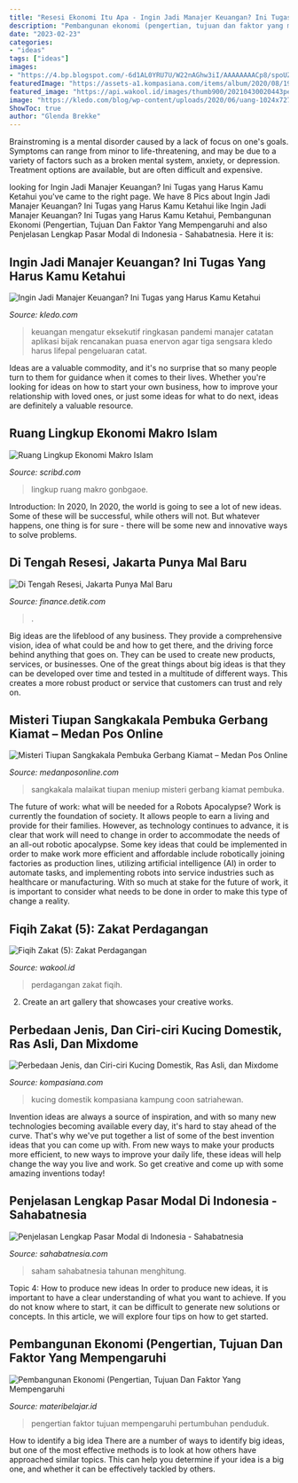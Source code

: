 ```yaml
---
title: "Resesi Ekonomi Itu Apa - Ingin Jadi Manajer Keuangan? Ini Tugas Yang Harus Kamu Ketahui"
description: "Pembangunan ekonomi (pengertian, tujuan dan faktor yang mempengaruhi"
date: "2023-02-23"
categories:
- "ideas"
tags: ["ideas"]
images:
- "https://4.bp.blogspot.com/-6d1AL0YRU7U/W22nAGhw3iI/AAAAAAAACp8/spoUZJBktZkzx6VOVmgsU6PdwmZ5Vw2JACLcBGAs/s1600/Pengertian-Pembangunan-Ekonomi.jpg"
featuredImage: "https://assets-a1.kompasiana.com/items/album/2020/08/19/kucing-kampung-5f3ceacd097f361d4875c362.png?t=o&amp;v=1200"
featured_image: "https://api.wakool.id/images/thumb900/20210430020443perdagangan_1623730953.jpg"
image: "https://kledo.com/blog/wp-content/uploads/2020/06/uang-1024x727.jpg"
ShowToc: true
author: "Glenda Brekke"
---
```



Brainstroming is a mental disorder caused by a lack of focus on one's goals. Symptoms can range from minor to life-threatening, and may be due to a variety of factors such as a broken mental system, anxiety, or depression. Treatment options are available, but are often difficult and expensive.

	

		
looking for Ingin Jadi Manajer Keuangan? Ini Tugas yang Harus Kamu Ketahui you've came to the right page. We have 8 Pics about Ingin Jadi Manajer Keuangan? Ini Tugas yang Harus Kamu Ketahui like Ingin Jadi Manajer Keuangan? Ini Tugas yang Harus Kamu Ketahui, Pembangunan Ekonomi (Pengertian, Tujuan Dan Faktor Yang Mempengaruhi and also Penjelasan Lengkap Pasar Modal di Indonesia - Sahabatnesia. Here it is:
		
    
## Ingin Jadi Manajer Keuangan? Ini Tugas Yang Harus Kamu Ketahui

<img loading=lazy src="https://kledo.com/blog/wp-content/uploads/2020/06/uang-1024x727.jpg" onerror="this.onerror=null;this.src='https://tse4.mm.bing.net/th?id=OIP.iBYd5GZoy2SqrEO7grt9jAHaFQ&amp;pid=15.1';" alt="Ingin Jadi Manajer Keuangan? Ini Tugas yang Harus Kamu Ketahui">

_Source: kledo.com_

>keuangan mengatur eksekutif ringkasan pandemi manajer catatan aplikasi bijak rencanakan puasa enervon agar tiga sengsara kledo harus lifepal pengeluaran catat. 

	

Ideas are a valuable commodity, and it's no surprise that so many people turn to them for guidance when it comes to their lives. Whether you're looking for ideas on how to start your own business, how to improve your relationship with loved ones, or just some ideas for what to do next, ideas are definitely a valuable resource.

    
## Ruang Lingkup Ekonomi Makro Islam

<img loading=lazy src="https://imgv2-2-f.scribdassets.com/img/document/216246319/original/3239c67371/1586052868?v=1" onerror="this.onerror=null;this.src='https://tse1.mm.bing.net/th?id=OIP.8JRGC2WpdanMQnpZPnwlugHaJ4&amp;pid=15.1';" alt="Ruang Lingkup Ekonomi Makro Islam">

_Source: scribd.com_

>lingkup ruang makro gonbgaoe. 

	

Introduction: In 2020,
In 2020, the world is going to see a lot of new ideas. Some of these will be successful, while others will not. But whatever happens, one thing is for sure - there will be some new and innovative ways to solve problems.

    
## Di Tengah Resesi, Jakarta Punya Mal Baru

<img loading=lazy src="https://awsimages.detik.net.id/api/wm/2020/11/16/di-tengah-pandemi-jakarta-punya-mal-baru-5_169.jpeg?wid=54&amp;w=650&amp;v=1&amp;t=jpeg" onerror="this.onerror=null;this.src='https://tse3.mm.bing.net/th?id=OIP.Me_n-ecv1ewg2bT9ezOrMQHaEK&amp;pid=15.1';" alt="Di Tengah Resesi, Jakarta Punya Mal Baru">

_Source: finance.detik.com_

>. 

	

Big ideas are the lifeblood of any business. They provide a comprehensive vision, idea of what could be and how to get there, and the driving force behind anything that goes on. They can be used to create new products, services, or businesses. One of the great things about big ideas is that they can be developed over time and tested in a multitude of different ways. This creates a more robust product or service that customers can trust and rely on.

    
## Misteri Tiupan Sangkakala Pembuka Gerbang Kiamat – Medan Pos Online

<img loading=lazy src="https://cdn.medanposonline.com/wp-content/uploads/2020/10/IMG-20201017-WA0029.jpg" onerror="this.onerror=null;this.src='https://tse4.mm.bing.net/th?id=OIP.aYz4ed6qBrcxbTAU80F-agHaFe&amp;pid=15.1';" alt="Misteri Tiupan Sangkakala Pembuka Gerbang Kiamat – Medan Pos Online">

_Source: medanposonline.com_

>sangkakala malaikat tiupan meniup misteri gerbang kiamat pembuka. 

	

The future of work: what will be needed for a Robots Apocalypse?
Work is currently the foundation of society. It allows people to earn a living and provide for their families. However, as technology continues to advance, it is clear that work will need to change in order to accommodate the needs of an all-out robotic apocalypse. Some key ideas that could be implemented in order to make work more efficient and affordable include robotically joining factories as production lines, utilizing artificial intelligence (AI) in order to automate tasks, and implementing robots into service industries such as healthcare or manufacturing. With so much at stake for the future of work, it is important to consider what needs to be done in order to make this type of change a reality.

    
## Fiqih Zakat (5): Zakat Perdagangan

<img loading=lazy src="https://api.wakool.id/images/thumb900/20210430020443perdagangan_1623730953.jpg" onerror="this.onerror=null;this.src='https://tse2.mm.bing.net/th?id=OIP.7yERrUBlFOmpCUCcSxVNHgHaEo&amp;pid=15.1';" alt="Fiqih Zakat (5): Zakat Perdagangan">

_Source: wakool.id_

>perdagangan zakat fiqih. 

	

2. Create an art gallery that showcases your creative works.

    
## Perbedaan Jenis, Dan Ciri-ciri Kucing Domestik, Ras Asli, Dan Mixdome

<img loading=lazy src="https://assets-a1.kompasiana.com/items/album/2020/08/19/kucing-kampung-5f3ceacd097f361d4875c362.png?t=o&amp;v=1200" onerror="this.onerror=null;this.src='https://tse3.mm.bing.net/th?id=OIP.47cSbW0ZQQHbKdqyCv0FRQHaF0&amp;pid=15.1';" alt="Perbedaan Jenis, dan Ciri-ciri Kucing Domestik, Ras Asli, dan Mixdome">

_Source: kompasiana.com_

>kucing domestik kompasiana kampung coon satriahewan. 

	

Invention ideas are always a source of inspiration, and with so many new technologies becoming available every day, it's hard to stay ahead of the curve. That's why we've put together a list of some of the best invention ideas that you can come up with. From new ways to make your products more efficient, to new ways to improve your daily life, these ideas will help change the way you live and work. So get creative and come up with some amazing inventions today!

    
## Penjelasan Lengkap Pasar Modal Di Indonesia - Sahabatnesia

<img loading=lazy src="https://sahabatnesia.com/wp-content/uploads/2020/10/pasar-modal-e1602647817572.jpg" onerror="this.onerror=null;this.src='https://tse3.mm.bing.net/th?id=OIP.I92D-76cbT8NWUFL6XfaBAHaEO&amp;pid=15.1';" alt="Penjelasan Lengkap Pasar Modal di Indonesia - Sahabatnesia">

_Source: sahabatnesia.com_

>saham sahabatnesia tahunan menghitung. 

	

Topic 4: How to produce new ideas
In order to produce new ideas, it is important to have a clear understanding of what you want to achieve. If you do not know where to start, it can be difficult to generate new solutions or concepts. In this article, we will explore four tips on how to get started.

    
## Pembangunan Ekonomi (Pengertian, Tujuan Dan Faktor Yang Mempengaruhi

<img loading=lazy src="https://4.bp.blogspot.com/-6d1AL0YRU7U/W22nAGhw3iI/AAAAAAAACp8/spoUZJBktZkzx6VOVmgsU6PdwmZ5Vw2JACLcBGAs/s1600/Pengertian-Pembangunan-Ekonomi.jpg" onerror="this.onerror=null;this.src='https://tse3.mm.bing.net/th?id=OIP.PlJREwyCSEfau2w5_3qMYgHaE3&amp;pid=15.1';" alt="Pembangunan Ekonomi (Pengertian, Tujuan Dan Faktor Yang Mempengaruhi">

_Source: materibelajar.id_

>pengertian faktor tujuan mempengaruhi pertumbuhan penduduk. 

	

How to identify a big idea
There are a number of ways to identify big ideas, but one of the most effective methods is to look at how others have approached similar topics. This can help you determine if your idea is a big one, and whether it can be effectively tackled by others.


